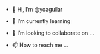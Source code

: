 - 👋 Hi, I’m @yoaguilar   

- 🌱 I’m currently learning 
- 💞️ I’m looking to collaborate on ...
- 📫 How to reach me ...

<!---
yoaguilar/yoaguilar is a ✨ special ✨ repository because its `README.md` (this file) appears on your GitHub profile.
You can click the Preview link to take a look at your changes.
--->
